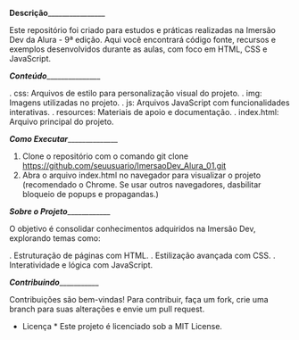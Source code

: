 __________________________________________________Descrição__________________________________________________________________

Este repositório foi criado para estudos e práticas realizadas na Imersão Dev da Alura - 9ª edição. 
Aqui você encontrará código fonte, recursos e exemplos desenvolvidos durante as aulas, com foco em HTML, CSS e JavaScript.

___________________________________________________Conteúdo__________________________________________________________________

. css: Arquivos de estilo para personalização visual do projeto.
. img: Imagens utilizadas no projeto.
. js: Arquivos JavaScript com funcionalidades interativas.
. resources: Materiais de apoio e documentação.
. index.html: Arquivo principal do projeto.

_________________________________________________Como Executar_______________________________________________________________

1. Clone o repositório com o comando
git clone https://github.com/seuusuario/ImersaoDev_Alura_01.git
2. Abra o arquivo index.html no navegador para visualizar o projeto (recomendado o Chrome.
Se usar outros navegadores, dasbilitar bloqueio de popups e propagandas.)

_________________________________________________Sobre o Projeto_____________________________________________________________

O objetivo é consolidar conhecimentos adquiridos na Imersão Dev, explorando temas como:

. Estruturação de páginas com HTML.
. Estilização avançada com CSS.
. Interatividade e lógica com JavaScript.

___________________________________________________Contribuindo______________________________________________________________

Contribuições são bem-vindas! Para contribuir, faça um fork, crie uma branch para suas alterações e envie um pull request.

* Licença *
Este projeto é licenciado sob a MIT License.
